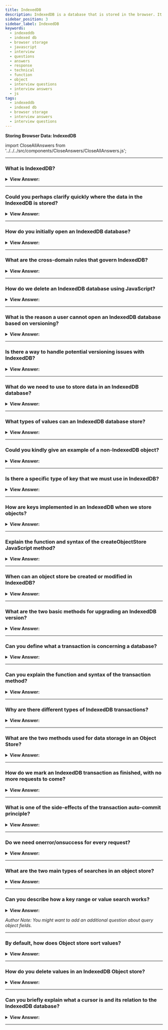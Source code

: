 ```yaml
---
title: IndexedDB
description: IndexedDB is a database that is stored in the browser. It is used to store data in the browser. | JavaScript Frontend Phone Interview Questions
sidebar_position: 3
sidebar_label: IndexedDB
keywords:
  - indexeddb
  - indexed db
  - browser storage
  - javascript
  - interview
  - questions
  - answers
  - response
  - technical
  - function
  - object
  - interview questions
  - interview answers
  - js
tags:
  - indexeddb
  - indexed db
  - browser storage
  - interview answers
  - interview questions
---
```


<head>
  <title>IndexedDB | JavaScript Frontend Phone Interview Questions</title>
</head>

**Storing Browser Data: IndexedDB**

import CloseAllAnswers from '../../../src/components/CloseAnswers/CloseAllAnswers.js';

<CloseAllAnswers />

---

### What is IndexedDB?

<details>
  <summary>
    <strong>View Answer:</strong>
  </summary>
  <div>
    <div>
      <strong>Interview Response:</strong> IndexedDB is a database built into a
      browser that is much more powerful than localStorage. It has several
      powerful features that enhance client-side storage. IndexedDB can store
      practically every sort of value by key, and it supports numerous key
      types. It supports transactions for reliability and key range queries, and
      indexes. It can also store much larger volumes of data than localStorage,
      and it can be used in an asynchronous fashion (async/await) using
      promises. That power is usually excessive for traditional client-server
      apps. IndexedDB is mainly intended for offline apps combined with
      ServiceWorkers and other technologies.
    </div>
  </div>
</details>

---

### Could you perhaps clarify quickly where the data in the IndexedDB is stored?

<details>
  <summary>
    <strong>View Answer:</strong>
  </summary>
  <div>
    <div>
      <strong>Interview Response:</strong> Technically, the data often saves in the visitor's home directory, with browser preferences, addons, and others. Different browsers and OS-level users have their storage.
    </div>
  </div>
</details>

---

### How do you initially open an IndexedDB database?

<details>
  <summary><strong>View Answer:</strong></summary>
  <div>
  <div><strong>Interview Response:</strong> To start working with IndexedDB, we first need to open (connect to) a database. The first step in opening an IndexedDB database is using window.indexedDB in conjunction with the open method. The open method has two parameters: the database name (required, string type), and version 1 by default (optional, positive integer). The call returns the declared object; we should listen to events on the opening request. The events include success, error, and upgradeneeded. Success means that the database is ready with an accessible database object, and the apparent error event means that the database has failed to open. The upgradeneeded handler triggers when the database does not yet exist (technically, its version is 0), so we can perform the initialization.
    </div><br />
  <div><strong className="codeExample">Code Example:</strong><br /><br />

<strong>Syntax: </strong> indexedDB.open(name, version);
<br />
<br />

<div></div>

```js
let openRequest = indexedDB.open('store', 1);

openRequest.onupgradeneeded = function () {
  // triggers if the client had no database
  // ...perform initialization...
};

openRequest.onerror = function () {
  console.error('Error', openRequest.error);
};

openRequest.onsuccess = function () {
  let db = openRequest.result;
  // continue working with database using db object
};
```

  </div>
  </div>
</details>

---

### What are the cross-domain rules that govern IndexedDB?

<details>
  <summary>
    <strong>View Answer:</strong>
  </summary>
  <div>
    <div>
      <strong>Interview Response:</strong> We can have many databases with
      different names, but all exist within the current origin
      (domain/protocol/port). Different websites cannot access each other’s
      databases. Some novice programmers may attempt to access the database
      within an &#8249;iframe&#8250;, but this approach does not meet the
      recommendation, because it is insecure.
    </div>
  </div>
</details>

---

### How do we delete an IndexedDB database using JavaScript?

<details>
  <summary><strong>View Answer:</strong></summary>
  <div>
  <div><strong>Interview Response:</strong> There are two ways to delete an IndexedDB database. The manual approach is to delete the database in the application manifest pane. The programmatic approach using JavaScript requires us to use the deleteDatabase method. The deleteDatabase() method of the IDBFactory interface requests the deletion of a database. The method returns an IDBOpenDBRequest object immediately and performs the deletion operation asynchronously. If the database successfully deletes, a success event fires on the request object returned from this method, resulting in undefined. If an error occurs while the database deletes, an error event fires on the request object returned from this method.
    </div><br />
  <div><strong className="codeExample">Code Example:</strong><br /><br />

<div></div>

```js
let openRequest = indexedDB.open('store', 1);

openRequest.onupgradeneeded = function () {
  // triggers if the client had no database
  // ...perform initialization...
};

openRequest.onerror = function () {
  console.error('Error', openRequest.error);
};

openRequest.onsuccess = function () {
  let db = openRequest.result;
  // continue working with database using db object
};
```

  </div>
  </div>
</details>

---

### What is the reason a user cannot open an IndexedDB database based on versioning?

<details>
  <summary>
    <strong>View Answer:</strong>
  </summary>
  <div>
    <div>
      <strong>Interview Response:</strong> If the current user database has a higher version than the one specified in the open call, for example, if the present DB version is 3 and we try to open(...2), an error generates, and openRequest.onerror is called. That's unusual, but it can happen if a visitor loads outdated JavaScript code through a proxy cache. So, while the code is ancient, his database is brand new.
    </div>
  </div>
</details>

---

### Is there a way to handle potential versioning issues with IndexedDB?

<details>
  <summary><strong>View Answer:</strong></summary>
  <div>
  <div><strong>Interview Response:</strong> Yes, we should do a version check programmatically to ensure that the user has the most updated version. We have to implement a parallel upgrade to ensure the correct version loads in the client. We achieve this by calling onversionchange to ensure that the client is updated correctly. These update collisions happen rarely, but we should at least have some handling for them, at least onblocked handler, to prevent our script from dying silently.
    </div><br />
  <div><strong className="codeExample">Code Example:</strong><br /><br />

<div></div>

```js
let openRequest = indexedDB.open("store", 2);

openRequest.onupgradeneeded = ...;
openRequest.onerror = ...;

openRequest.onsuccess = function() {
  let db = openRequest.result;

  db.onversionchange = function() {
    db.close();
    alert("Database is outdated, please reload the page.")
  };

  // ...the db is ready, use it...
};

openRequest.onblocked = function() {
  // this event shouldn't trigger if we handle onversionchange correctly

  // it means that there's another open connection to same database
  // and it wasn't closed after db.onversionchange triggered for it
};
```

  </div>
  </div>
</details>

---

### What do we need to use to store data in an IndexedDB database?

<details>
  <summary>
    <strong>View Answer:</strong>
  </summary>
  <div>
    <div>
      <strong>Interview Response:</strong> To store something in IndexedDB, we need an object store. An object store is a core concept in IndexedDB. Counterparts in other databases are called “tables” or “collections”, where the data is stored. A database may have multiple stores: one for users, another for goods, and more. Despite being named an “object-store” IndexedDB, primitives get stored too.
    </div>
  </div>
</details>

---

### What types of values can an IndexedDB database store?

<details>
  <summary>
    <strong>View Answer:</strong>
  </summary>
  <div>
    <div>
      <strong>Interview Response:</strong> We can store almost any value (except
      objects with a circular reference), including complex objects. IndexedDB
      uses the standard serialization algorithm to clone-and-store an object. It
      is like JSON.stringify, but it is more powerful and can store much more
      data.
    </div>
  </div>
</details>

---

### Could you kindly give an example of a non-IndexedDB object?

<details>
  <summary>
    <strong>View Answer:</strong>
  </summary>
  <div>
    <div>
      <strong>Interview Response:</strong> An example of an object that cannot
      be stored: an object with circular references. Such objects are not
      serializable, and JSON.stringify also fails for such objects.
    </div>
  </div>
</details>

---

### Is there a specific type of key that we must use in IndexedDB?

<details>
  <summary>
    <strong>View Answer:</strong>
  </summary>
  <div>
    <div>
      <strong>Interview Response:</strong> Yes, there must be a unique key for
      every value in the store. A key must be a number, date, string, binary, or
      array. It is a unique identifier, so we can search/remove/update values by
      the key index.
    </div>
  </div>
</details>

---

### How are keys implemented in an IndexedDB when we store objects?

<details>
  <summary><strong>View Answer:</strong></summary>
  <div>
  <div><strong>Interview Response:</strong> When we add a value to the store, such as localStorage, we may provide a key. However, when storing objects, IndexedDB enables us to use an object attribute as the key, which is much more handier, or we may auto-generate keys. However, we must first establish an object store with the createObjectStore function.
    </div><br />

<strong>Syntax: </strong> db.createObjectStore(name, options);
<br />
<br />

  </div>
</details>

---

### Explain the function and syntax of the createObjectStore JavaScript method?

<details>
  <summary><strong>View Answer:</strong></summary>
  <div>
  <div><strong>Interview Response:</strong> The createObjectStore() method of the IDBDatabase interface creates and returns a new object store or index. The method takes the store's name and a parameter object that lets you define optional properties. You can use the property to identify individual objects in the store uniquely. As the property is an identifier, it should be unique to every object, and every object should have that property. The options have two optional parameters including the key-path and auto-increment. The key path is a path to an object property that IndexedDB uses as the key. If set to true, the auto-increment option parameter automatically generates a new auto-incrementing number for the key, like an id or number. If we do not supply keyOptions, we need to provide a key when storing an object explicitly.
    </div><br />
  <div><strong className="codeExample">Code Example:</strong><br /><br />

<strong>Syntax: </strong> db.createObjectStore(name, options);
<br />
<br />

<div></div>

```js
// Create an objectStore for this database
let objectStore = db.createObjectStore('toDoList', { keyPath: 'taskTitle' });
```

  </div>
  </div>
</details>

---

### When can an object store be created or modified in IndexedDB?

<details>
  <summary>
    <strong>View Answer:</strong>
  </summary>
  <div>
    <div>
      <strong>Interview Response:</strong> We can only create/modify an object store while updating the upgraded handler's DB version in the upgradeneeded handler. That is a technical limitation. Outside of the handler, we need to be able to add/remove/update the data, but we can only create/remove/alter object stores during a version update.
    </div>
  </div>
</details>

---

### What are the two basic methods for upgrading an IndexedDB version?

<details>
  <summary><strong>View Answer:</strong></summary>
  <div>
  <div><strong>Interview Response:</strong> There are two main approaches to perform a database version upgrade.<br /><br />We can implement per-version upgrade functions: from 1 to 2, from 2 to 3, from 3 to 4, and onwards. Then, in upgradeneeded we can compare versions (e.g., old 2, now 4) and run per-version upgrades step by step, for every intermediate version (2 to 3, then 3 to 4).<br /><br />Or we can examine the database: retrieve a list of existing object stores as db.objectStoreNames. The object is a DOMStringList that provides contains(name) method to check for the existence of the objects, and then we execute updates depending on what exists and what does not.<br /><br />For small databases, the second variant may be simpler.
    </div><br />
  <div><strong className="codeExample">Code Example:</strong> Second Approach<br /><br />

<div></div>

```js
let openRequest = indexedDB.open('db', 2);

// create/upgrade the database without version checks
openRequest.onupgradeneeded = function () {
  let db = openRequest.result;
  if (!db.objectStoreNames.contains('books')) {
    // if there's no "books" store
    db.createObjectStore('books', { keyPath: 'id' }); // create it
  }
};
```

  </div>
  </div>
</details>

---

### Can you define what a transaction is concerning a database?

<details>
  <summary>
    <strong>View Answer:</strong>
  </summary>
  <div>
    <div>
      <strong>Interview Response:</strong> A transaction is a group operation;
      they should either succeed or fail. For example, when a person buys
      something, we need to do a group of operations related to their
      activities, such as removing money from their account or adding an item to
      their shopping list.
    </div>
  </div>
</details>

---

### Can you explain the function and syntax of the transaction method?

<details>
  <summary><strong>View Answer:</strong></summary>
  <div>
  <div><strong>Interview Response:</strong>The transaction method of the IDBDatabase interface immediately returns a transaction object (IDBTransaction) containing the IDBTransaction.objectStore method, which you can use to access your object-store. We must make all data operations within a transaction in IndexedDB. The transaction method has three available arguments: store, mode/type, and options. The store/storeNames refer to the names of the object stores in the scope of the new transaction, declared as an array of strings. Specify only the object stores that you need to access. If you need to access only one object store, you can specify its name as a string. The mode or type relates to the types of access performed in the transaction. IndexedDB transactions open in one of three modes: readonly, readwrite and readwriteflush (non-standard, Firefox-only.) We should specify the object-store versionchange mode here. If you do not provide the parameter, the default access mode is readonly. Please do not open a readwrite transaction unless you need to write it into the database to avoid slowing things down. The options argument is a dictionary of option durability parameters including "default", "strict", or "relaxed". The default is "default". Using "relaxed" provides better performance but with fewer guarantees. Web applications are encouraged to use "relaxed" for transient data such as caches or quickly changing records and "strict" in cases where reducing the risk of data loss outweighs the impact on performance and power. We should note that the mode/type and options are optional arguments.
    </div><br />
  <div><strong className="codeExample">Code Example:</strong><br /><br />

<strong>Syntax: </strong> IDBDatabase.transaction(storeNames, mode, options);
<br />
<br />

<div></div>

```js
let transaction = db.transaction('books', 'readwrite'); // (1)

// get an object store to operate on it
let books = transaction.objectStore('books'); // (2)

let book = {
  id: 'js',
  price: 10,
  created: new Date(),
};

let request = books.add(book); // (3)

request.onsuccess = function () {
  // (4)
  console.log('Book added to the store', request.result);
};

request.onerror = function () {
  console.log('Error', request.error);
};
```

  </div>
  </div>
</details>

---

### Why are there different types of IndexedDB transactions?

<details>
  <summary><strong>View Answer:</strong></summary>
  <div>
  <div><strong>Interview Response:</strong> Performance is why transactions need to be labeled either readonly or readwrite. Many readonly transactions can access the same store concurrently, but readwrite transactions cannot. A readwrite transaction “locks” the store for writing. The following transaction must wait before the previous one finishes before accessing the same store.
    </div><br />
  <div><strong className="codeExample">Code Example:</strong><br /><br />

<div></div>

```js
let transaction = db.transaction('books', 'readwrite'); // (1)
```

  </div>
  </div>
</details>

---

### What are the two methods used for data storage in an Object Store?

<details>
  <summary>
    <strong>View Answer:</strong>
  </summary>
  <div>
    <div>
      <strong>Interview Response:</strong> Object stores support two methods: the put() and add() methods that store values. The put(value, [key]) adds values to the store. The object store supplies the key only if the object store does not have keyPath or autoIncrement option. If there is already a value with the same key, it gets replaced. The add(value, [key]) function is the same as the put method, except if a value with the same key already exists, the request fails, and an error with the name "ConstraintError" gets created.
    </div>
    <br />
    <strong>Syntax: </strong> let request = books.add(book);
    <br />
    <br />
  </div>
</details>

---

### How do we mark an IndexedDB transaction as finished, with no more requests to come?

<details>
  <summary>
    <strong>View Answer:</strong>
  </summary>
  <div>
    <div>
      <strong>Interview Response:</strong> There is no way to mark an IndexedDB transaction as finished (this is not the same as oncomplete) in version 2.0. When all transaction requests end and the microtasks queue is empty, it commits automatically. Usually, we can assume that a transaction commits when all its requests are complete and the current code finishes.
    </div>
  </div>
</details>

---

### What is one of the side-effects of the transaction auto-commit principle?

<details>
  <summary><strong>View Answer:</strong></summary>
  <div>
  <div><strong>Interview Response:</strong> The auto-commit principle of transactions has an interesting side effect. During a transaction, we cannot introduce an async operation like fetch or setTimeout. IndexedDB does not hold the transaction until these reach completion. This process is especially noticeable when using fetch and setTimeout combined with an IndexedDB transaction. The IndexedDB spec's authors feel that transactions should be short-lived. Primarily for reasons of performance. Readwrite transactions, in particular, "lock" the stores for writing. So, if one part of the program initiates readwrite on the books object store, another portion of the application that wishes to do the same must wait: the new transaction "hangs" until the previous one reaches completion. If transactions take a long time, this might cause unusual delays.
    </div><br />
  <div><strong className="codeExample">Code Example:</strong><br /><br />

<div></div>

```js
let request1 = books.add(book);

request1.onsuccess = function () {
  fetch('/').then((response) => {
    let request2 = books.add(anotherBook); // (*)
    request2.onerror = function () {
      console.log(request2.error.name); // TransactionInactiveError
    };
  });
};
```

  </div>
  </div>
</details>

---

### Do we need onerror/onsuccess for every request?

<details>
  <summary><strong>View Answer:</strong></summary>
  <div>
  <div><strong>Interview Response:</strong> Not every time. We can use event delegation instead. All events are DOM events, with capturing and bubbling, but we usually, only use the bubbling stage for event delegation. We can catch all errors using db.onerror handler for reporting or other purposes. If an error get handled, we do not want to report it. We can stop the bubbling and use db.onerror by using event.stopPropagation() in request.onerror.
    </div><br />
  <div><strong className="codeExample">Code Example:</strong><br /><br />

<div></div>

```js
request.onerror = function (event) {
  if (request.error.name == 'ConstraintError') {
    console.log('Book with such id already exists'); // handle the error
    event.preventDefault(); // don't abort the transaction
    event.stopPropagation(); // don't bubble error up, "chew" it
  } else {
    // do nothing
    // transaction will be aborted
    // we can take care of error in transaction.onabort
  }
};
```

  </div>
  </div>
</details>

---

### What are the two main types of searches in an object store?

<details>
  <summary>
    <strong>View Answer:</strong>
  </summary>
  <div>
    <div>
      <strong>Interview Response:</strong> There are two main types of search in an object store: searching by key-value or key range or another object field. This process requires an additional data structure named “index”.
    </div>
  </div>
</details>

---

### Can you describe how a key range or value search works?

<details>
  <summary><strong>View Answer:</strong></summary>
  <div>
  <div><strong>Interview Response:</strong> To search an IndexedDB database by key range or value, we must implement the IDBKeyrange object and call on the lowerbound and upperbound methods. lowerBound() generates a new key range with only a lower bound. It is closed by default and includes the lower endpoint value. The upperBound() function generates a new upper-bound key range, and it is closed by default and includes the upper endpoint value. The following methods include store get, getAll, getKey, getAllKeys, or count to perform the actual search. They accept a query argument that can be either an exact key or a key range.
    </div><br />
  <div><strong className="codeExample">Code Example:</strong><br /><br />

<div></div>

```js
// get one book
books.get('js');

// get books with 'css' <= id <= 'html'
books.getAll(IDBKeyRange.bound('css', 'html'));

// get books with id < 'html'
books.getAll(IDBKeyRange.upperBound('html', true));

// get all books
books.getAll();

// get all keys, where id > 'js'
books.getAllKeys(IDBKeyRange.lowerBound('js', true));
```

  </div>
  </div>
</details>

_Author Note: You might want to add an additional question about query object fields._

---

### By default, how does Object store sort values?

<details>
  <summary>
    <strong>View Answer:</strong>
  </summary>
  <div>
    <div>
      <strong>Interview Response:</strong> Internally, an object storage arranges values by key by default. As a result, requests for return values are returned in key order.
    </div>
  </div>
</details>

---

### How do you delete values in an IndexedDB Object store?

<details>
  <summary><strong>View Answer:</strong></summary>
  <div>
  <div><strong>Interview Response:</strong> In simple terms, the delete method looks up values to delete by a query. The call format is similar to the getAll() method. If we want to delete everything, we can use the clear method to clear the entire storage.
    </div><br />
  <div><strong className="codeExample">Code Example:</strong><br /><br />

<div></div>

```js
// find the key where price = 5
let request = priceIndex.getKey(5);

request.onsuccess = function () {
  let id = request.result;
  let deleteRequest = books.delete(id);
};

books.clear(); // clear the storage.
```

  </div>
  </div>
</details>

---

### Can you briefly explain what a cursor is and its relation to the IndexedDB database?

<details>
  <summary><strong>View Answer:</strong></summary>
  <div>
  <div><strong>Interview Response:</strong> : A cursor is a pointer that iterates across all the documents in each data store or index, exposing the data for the page that the cursor is presently "pointing" at on each iteration.<br /><br />It also contains a few pieces of additional metadata and a couple of methods, like continue or primaryKey. As an object store is sorted internally by key, a cursor walks the store in key order (ascending by default). The cursor also has two optional arguments, including the range and direction. The range query is a key or a key range, same as for getAll. The direction sets the order to use and includes two parameters prev, and nextunique or prevunique. The prev parameter is the reverse order: down from the record with the biggest key. The nextunique and prevunique are similar, but the skip records with the same key (only for cursors over indexes, e.g., for multiple books with price=5 only the first one returns). The main difference of the cursor is that request.onsuccess triggers multiple times: once for each result.
    </div><br />
  <div><strong className="codeExample">Code Example:</strong><br /><br />

<div></div>

```js
const request = window.indexedDB.open('database', 1);
request.onsuccess = () => {
  const db = request.result;
  const transaction = db.transaction(['invoices'], 'readonly');
  const invoiceStore = transaction.objectStore('invoices');
  const getCursorRequest = invoiceStore.openCursor();
  getCursorRequest.onsuccess = (e) => {
    // Cursor logic here
  };
};
```

  </div>
  </div>
</details>

---
